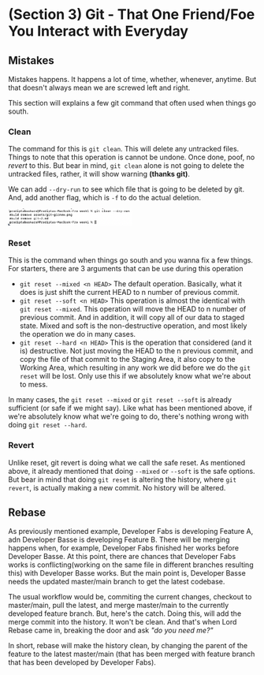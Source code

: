 # (Section 3) Git - That One Friend/Foe You Interact with Everyday

## Mistakes
Mistakes happens. It happens a lot of time, whether, whenever, anytime. But that doesn't always mean we are screwed left and right.

This section will explains a few git command that often used when things go south.

### Clean
The command for this is `git clean`. This will delete any untracked files. Things to note that this operation is cannot be undone. Once done, poof, no *revert* to this. But bear in mind, `git clean` alone is not going to delete the untracked files, rather, it will show warning **(thanks git)**. 

We can add `--dry-run` to see which file that is going to be deleted by git. And, add another flag, which is `-f` to do the actual deletion. 

<img src="./assets/git-clean_dryrun.png" width="50%"/>

### Reset
This is the command when things go south and you wanna fix a few things. For starters, there are 3 arguments that can be use during this operation
- `git reset --mixed <n HEAD>`
The default operation. Basically, what it does is just shift the current HEAD to n number of previous commit. 
- `git reset --soft <n HEAD>`
This operation is almost the identical with `git reset --mixed`. This operation will move the HEAD to n number of previous commit. And in addition, it will copy all of our data to staged state. Mixed and soft is the non-destructive operation, and most likely the operation we do in many cases.
- `git reset --hard <n HEAD>`
This is the operation that considered (and it is) destructive. Not just moving the HEAD to the n previous commit, and copy the file of that commit to the Staging Area, it also copy to the Working Area, which resulting in any work we did before we do the `git reset` will be lost. Only use this if we absolutely know what we're about to mess.

In many cases, the `git reset --mixed` or `git reset --soft` is already sufficient (or safe if we might say). Like what has been mentioned above, if we're absolutely know what we're going to do, there's nothing wrong with doing `git reset --hard`.

### Revert
Unlike reset, git revert is doing what we call the safe reset. As mentioned above, it already mentioned that doing `--mixed` or `--soft` is the safe options. But bear in mind that doing `git reset` is altering the history, where `git revert`, is actually making a new commit. No history will be altered.

## Rebase
As previously mentioned example, Developer Fabs is developing Feature A, adn Developer Basse is developing Feature B. There will be merging happens when, for example, Developer Fabs finished her works before Developer Basse. At this point, there are chances that Developer Fabs works is conflicting(working on the same file in different branches resulting this) with Developer Basse works. But the main point is, Developer Basse needs the updated master/main branch to get the latest codebase. 

The usual workflow would be, commiting the current changes, checkout to master/main, pull the latest, and merge master/main to the currently developed feature branch. But, here's the catch. Doing this, will add the merge commit into the history. It won't be clean. And that's when Lord Rebase came in, breaking the door and ask *"do you need me?"*

In short, rebase will make the history clean, by changing the parent of the feature to the latest master/main (that has been merged with feature branch that has been developed by Developer Fabs).